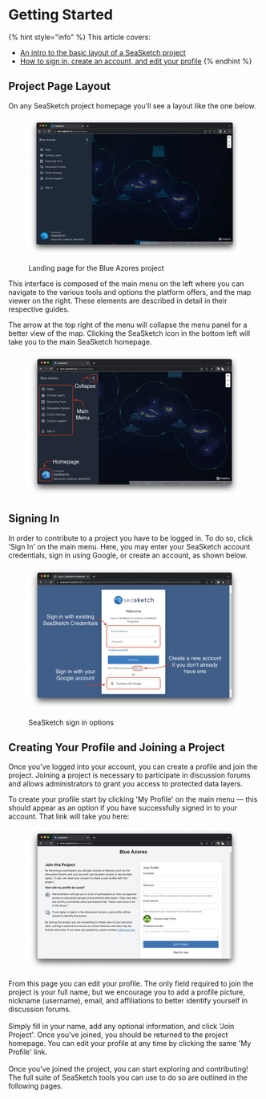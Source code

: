 # Getting Started



{% hint style="info" %}
This article covers:

* [An intro to the basic layout of a SeaSketch project](./#basic-page-layout)
* [How to sign in, create an account, and edit your profile](./#signing-in)
{% endhint %}

## Project Page Layout

On any SeaSketch project homepage you'll see a layout like the one below.

<figure><img src=".gitbook/assets/Screenshot 2023-02-27 at 4.24.32 PM.png" alt=""><figcaption><p>Landing page for the Blue Azores project</p></figcaption></figure>

This interface is composed of the main menu on the left where you can navigate to the various tools and options the platform offers, and the map viewer on the right. These elements are described in detail in their respective guides.&#x20;

The arrow at the top right of the menu will collapse the menu panel for a better view of the map. Clicking the SeaSketch icon in the bottom left will take you to the main SeaSketch homepage.

<figure><img src=".gitbook/assets/Screenshot 2023-02-28 at 1.59.11 PM.png" alt=""><figcaption></figcaption></figure>

## Signing In

In order to contribute to a project you have to be logged in. To do so, click 'Sign In' on the main menu.  Here, you may enter your SeaSketch account credentials, sign in using Google, or create an account, as shown below.

<figure><img src=".gitbook/assets/Screenshot 2023-02-28 at 10.14.03 AM (1).png" alt=""><figcaption><p>SeaSketch sign in options</p></figcaption></figure>

## Creating Your Profile and Joining a Project

Once you've logged into your account, you can create a profile and join the project. Joining a project is necessary to participate in discussion forums and allows administrators to grant you access to protected data layers.

To create your profile start by clicking 'My Profile' on the main menu — this should appear as an option if you have successfully signed in to your account. That link will take you here:

<figure><img src=".gitbook/assets/Screenshot 2023-02-28 at 10.39.19 AM.png" alt=""><figcaption></figcaption></figure>

From this page you can edit your profile. The only field required to join the project is your full name, but we encourage you to add a profile picture, nickname (username), email, and affiliations to better identify yourself in discussion forums.\
\
Simply fill in your name, add any optional information, and click 'Join Project'. Once you've joined, you should be returned to the project homepage. You can edit your profile at any time by clicking the same 'My Profile' link. \
\
Once you've joined the project, you can start exploring and contributing! The full suite of SeaSketch tools you can use to do so are outlined in the following pages.

